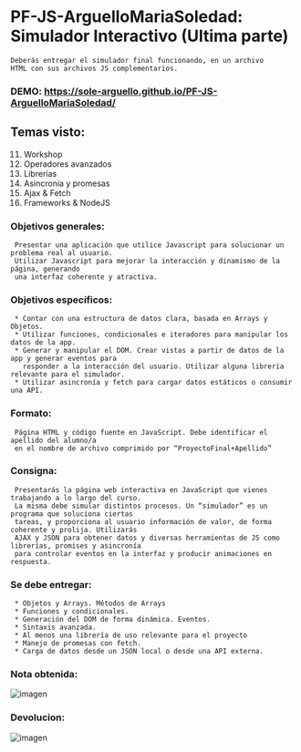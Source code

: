# PF-JS-ArguelloMariaSoledad: Simulador Interactivo (Ultima parte)
    Deberás entregar el simulador final funcionando, en un archivo 
    HTML con sus archivos JS complementarios.
      
### DEMO: https://sole-arguello.github.io/PF-JS-ArguelloMariaSoledad/

## Temas visto:
11. Workshop
12. Operadores avanzados
13. Librerías
14. Asincronía y promesas
15. Ajax & Fetch
16. Frameworks & NodeJS

### Objetivos generales:

     Presentar una aplicación que utilice Javascript para solucionar un problema real al usuario.
     Utilizar Javascript para mejorar la interacción y dinamismo de la página, generando 
     una interfaz coherente y atractiva.
     
### Objetivos específicos:

     * Contar con una estructura de datos clara, basada en Arrays y Objetos.
     * Utilizar funciones, condicionales e iteradores para manipular los datos de la app.
     * Generar y manipular el DOM. Crear vistas a partir de datos de la app y generar eventos para 
       responder a la interacción del usuario. Utilizar alguna librería relevante para el simulador.
     * Utilizar asincronía y fetch para cargar datos estáticos o consumir una API.

### Formato:

     Página HTML y código fuente en JavaScript. Debe identificar el apellido del alumno/a 
     en el nombre de archivo comprimido por “ProyectoFinal+Apellido”
     
### Consigna:

     Presentarás la página web interactiva en JavaScript que vienes trabajando a lo largo del curso. 
     La misma debe simular distintos procesos. Un “simulador” es un programa que soluciona ciertas 
     tareas, y proporciona al usuario información de valor, de forma coherente y prolija. Utilizarás 
     AJAX y JSON para obtener datos y diversas herramientas de JS como librerías, promises y asincronía 
     para controlar eventos en la interfaz y producir animaciones en respuesta.

### Se debe entregar:

     * Objetos y Arrays. Métodos de Arrays
     * Funciones y condicionales.
     * Generación del DOM de forma dinámica. Eventos.
     * Sintaxis avanzada.
     * Al menos una librería de uso relevante para el proyecto
     * Manejo de promesas con fetch.
     * Carga de datos desde un JSON local o desde una API externa.
     
### Nota obtenida:
![imagen](nota.png)

### Devolucion:
![imagen](devolucion.png)
